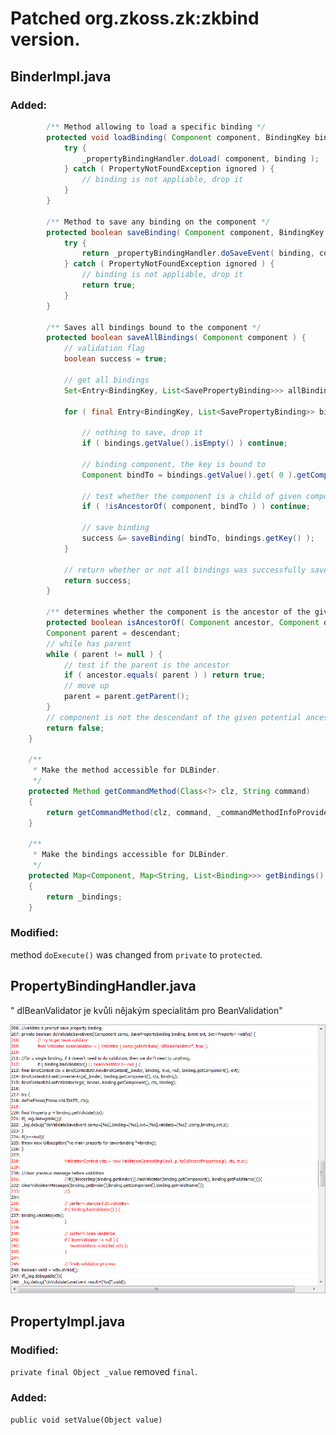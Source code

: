 # Patched org.zkoss.zk:zkbind version.

## BinderImpl.java
### Added:
```Java
        /** Method allowing to load a specific binding */
        protected void loadBinding( Component component, BindingKey binding ) {
            try {
                _propertyBindingHandler.doLoad( component, binding );
            } catch ( PropertyNotFoundException ignored ) {
                // binding is not appliable, drop it
            }
        }

        /** Method to save any binding on the component */
        protected boolean saveBinding( Component component, BindingKey binding ) {
            try {
                return _propertyBindingHandler.doSaveEvent( binding, component, new Event( "ON_SAVE" ), new LinkedHashSet<Property>() );
            } catch ( PropertyNotFoundException ignored ) {
                // binding is not appliable, drop it
                return true;
            }
        }
        
        /** Saves all bindings bound to the component */
        protected boolean saveAllBindings( Component component ) {
            // validation flag
            boolean success = true;

            // get all bindings
            Set<Entry<BindingKey, List<SavePropertyBinding>>> allBindings = _propertyBindingHandler.getSaveEventBindings().entrySet();

            for ( final Entry<BindingKey, List<SavePropertyBinding>> bindings : allBindings ) {

                // nothing to save, drop it
                if ( bindings.getValue().isEmpty() ) continue;

                // binding component, the key is bound to
                Component bindTo = bindings.getValue().get( 0 ).getComponent();

                // test whether the component is a child of given component. If not, skip
                if ( !isAncestorOf( component, bindTo ) ) continue;

                // save binding
                success &= saveBinding( bindTo, bindings.getKey() );
            }

            // return whether or not all bindings was successfully saved
            return success;
        }
        
        /** determines whether the component is the ancestor of the given one */
        protected boolean isAncestorOf( Component ancestor, Component descendant ) {
        Component parent = descendant;
        // while has parent
        while ( parent != null ) {
            // test if the parent is the ancestor
            if ( ancestor.equals( parent ) ) return true;
            // move up
            parent = parent.getParent();
        }
        // component is not the descendant of the given potential ancestor
        return false;
    }

    /**
     * Make the method accessible for DLBinder.
     */
    protected Method getCommandMethod(Class<?> clz, String command)
    {
        return getCommandMethod(clz, command, _commandMethodInfoProvider, _commandMethodCache);
    }

    /**
     * Make the bindings accessible for DLBinder.
     */
    protected Map<Component, Map<String, List<Binding>>> getBindings()
    {
        return _bindings;
    }
```

### Modified:
method ```doExecute()``` was changed from ```private``` to ```protected```.

## PropertyBindingHandler.java
"   dlBeanValidator je kvůli nějakým specialitám pro BeanValidation"

![modified code](https://raw.githubusercontent.com/DataLite/zk-dl/1.5.X/zkbind/doc/propertyBindingHandler.png "Modified code")

## PropertyImpl.java
### Modified:
```private final Object _value``` removed ```final```.

### Added:
```public void setValue(Object value)```
